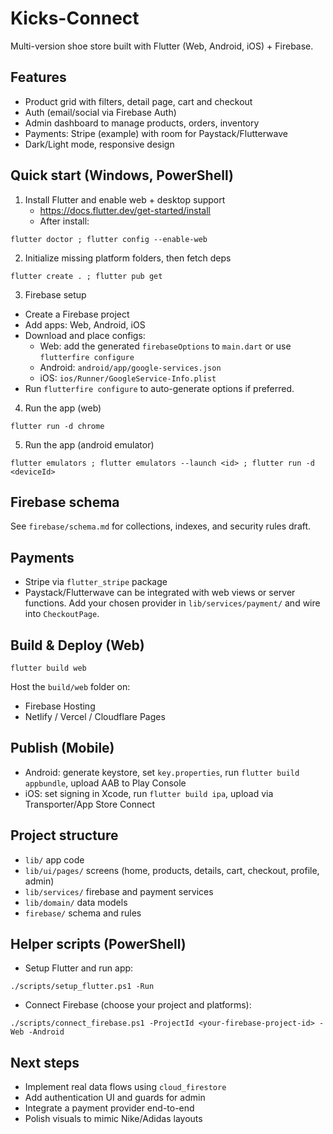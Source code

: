 # Kicks-Connect

Multi-version shoe store built with Flutter (Web, Android, iOS) + Firebase.

## Features
- Product grid with filters, detail page, cart and checkout
- Auth (email/social via Firebase Auth)
- Admin dashboard to manage products, orders, inventory
- Payments: Stripe (example) with room for Paystack/Flutterwave
- Dark/Light mode, responsive design

## Quick start (Windows, PowerShell)
1) Install Flutter and enable web + desktop support
	 - https://docs.flutter.dev/get-started/install
	 - After install:
```
flutter doctor ; flutter config --enable-web
```

2) Initialize missing platform folders, then fetch deps
```
flutter create . ; flutter pub get
```

3) Firebase setup
- Create a Firebase project
- Add apps: Web, Android, iOS
- Download and place configs:
	- Web: add the generated `firebaseOptions` to `main.dart` or use `flutterfire configure`
	- Android: `android/app/google-services.json`
	- iOS: `ios/Runner/GoogleService-Info.plist`
- Run `flutterfire configure` to auto-generate options if preferred.

4) Run the app (web)
```
flutter run -d chrome
```

5) Run the app (android emulator)
```
flutter emulators ; flutter emulators --launch <id> ; flutter run -d <deviceId>
```

## Firebase schema
See `firebase/schema.md` for collections, indexes, and security rules draft.

## Payments
- Stripe via `flutter_stripe` package
- Paystack/Flutterwave can be integrated with web views or server functions. Add your chosen provider in `lib/services/payment/` and wire into `CheckoutPage`.

## Build & Deploy (Web)
```
flutter build web
```
Host the `build/web` folder on:
- Firebase Hosting
- Netlify / Vercel / Cloudflare Pages

## Publish (Mobile)
- Android: generate keystore, set `key.properties`, run `flutter build appbundle`, upload AAB to Play Console
- iOS: set signing in Xcode, run `flutter build ipa`, upload via Transporter/App Store Connect

## Project structure
- `lib/` app code
- `lib/ui/pages/` screens (home, products, details, cart, checkout, profile, admin)
- `lib/services/` firebase and payment services
- `lib/domain/` data models
- `firebase/` schema and rules

## Helper scripts (PowerShell)
- Setup Flutter and run app:
```
./scripts/setup_flutter.ps1 -Run
```
- Connect Firebase (choose your project and platforms):
```
./scripts/connect_firebase.ps1 -ProjectId <your-firebase-project-id> -Web -Android
```

## Next steps
- Implement real data flows using `cloud_firestore`
- Add authentication UI and guards for admin
- Integrate a payment provider end-to-end
- Polish visuals to mimic Nike/Adidas layouts
